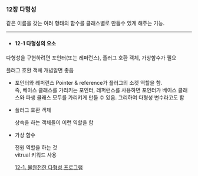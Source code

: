 ### 12장 다형성

  같은 이름을 갖는 여러 형태의 함수를 클래스별로 만들수 있게 해주는 기능. 

  -----------------------------------
  * #### 12-1 다형성의 요소

  다형성을 구현하려면 포인터(또는 레퍼런스), 플러그 호환 객체, 가상함수가 필요 <br>
  
  플러그 호환 객체 개념알면 좋음 
  
  * 포인터와 레퍼런스
    Pointer & reference가 플러그의 소켓 역할을 함. <br>
    즉, 베이스 클래스를 가리키는 포인터, 레퍼런스를 사용하면 포인터가 베이스 클래스와 파생 클래스 모두를 가리키게 만들 수 있음.
    그리하여 다형성 변수라고도 함 

* 플러그 호환 객체
  
  상속을 하는 객체들이 이런 역할을 함

* 가상 함수
  
  전원 역할을 하는 것 <br>
  vitrual 키워드 사용

  [12-1. 불완전한 다형성 프로그램]()
